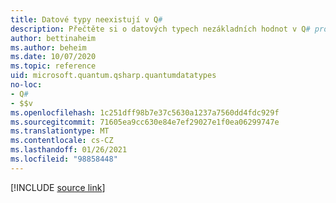 ```yaml
---
title: Datové typy neexistují v Q#
description: Přečtěte si o datových typech nezákladních hodnot v Q# programovacím jazyce.
author: bettinaheim
ms.author: beheim
ms.date: 10/07/2020
ms.topic: reference
uid: microsoft.quantum.qsharp.quantumdatatypes
no-loc:
- Q#
- $$v
ms.openlocfilehash: 1c251dff98b7e37c5630a1237a7560dd4fdc929f
ms.sourcegitcommit: 71605ea9cc630e84e7ef29027e1f0ea06299747e
ms.translationtype: MT
ms.contentlocale: cs-CZ
ms.lasthandoff: 01/26/2021
ms.locfileid: "98858448"
---
```

<!---
# Quantum data types in Q#
-->

[!INCLUDE [source link](~/includes/qsharp-language/Specifications/Language/4_TypeSystem/QuantumDataTypes.md)]


